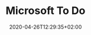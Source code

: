 ---
title: "Microsoft To Do"
images:
  - path: "microsoft-todo-demo-1.png"
categories:
  - "Project Management"
tags:
  - "GTD"
links:
  - name: "Microsoft To Do"
    link: "https://todo.microsoft.com/"
summary: "Task management tool backed by Microsoft and works on most platforms."
features:
  - ""
platforms:
  - Web
  - Mac
  - Win
  - Android
  - iOS
  - Chrome
date: 2020-04-26T12:29:35+02:00
draft: false
---